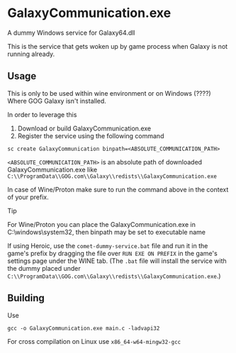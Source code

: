 # GalaxyCommunication.exe

A dummy Windows service for Galaxy64.dll

This is the service that gets woken up by game process when Galaxy is not running already.

## Usage
This is only to be used within wine environment or on Windows (????) Where GOG Galaxy isn't installed.

In order to leverage this
1. Download or build GalaxyCommunication.exe
2. Register the service using the following command

```shell
sc create GalaxyCommunication binpath=<ABSOLUTE_COMMUNICATION_PATH>
```
`<ABSOLUTE_COMMUNICATION_PATH>` is an absolute path of downloaded GalaxyCommunication.exe like `C:\\ProgramData\\GOG.com\\Galaxy\\redists\\GalaxyCommunication.exe`

In case of Wine/Proton make sure to run the command above in the context of your prefix.

> [!TIP]  
> For Wine/Proton you can place the GalaxyCommunication.exe in C:\\windows\\system32, then binpath may be set to executable name
>
> If using Heroic, use the `comet-dummy-service.bat` file and run it in the game's prefix by dragging the file over `RUN EXE ON PREFIX` in the game's settings page under the WINE tab. (The `.bat` file will install the service with the dummy placed under `C:\\ProgramData\\GOG.com\\Galaxy\\redists\\GalaxyCommunication.exe`.)

## Building

Use 
```shell
gcc -o GalaxyCommunication.exe main.c -ladvapi32
```

For cross compilation on Linux use `x86_64-w64-mingw32-gcc`